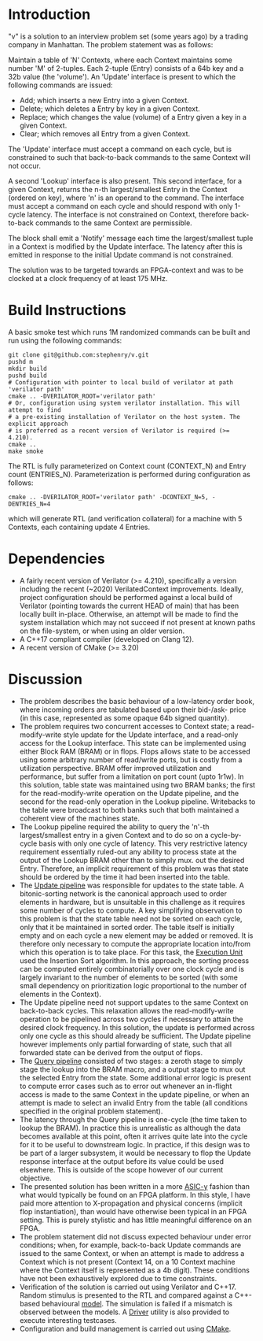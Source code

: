 # Introduction

"v" is a solution to an interview problem set (some years ago) by a trading
company in Manhattan. The problem statement was as follows:

Maintain a table of 'N' Contexts, where each Context maintains some number 'M'
of 2-tuples. Each 2-tuple (Entry) consists of a 64b key and a 32b value (the
'volume'). An 'Update' interface is present to which the following commands are
issued:

- Add; which inserts a new Entry into a given Context.
- Delete; which deletes a Entry by key in a given Context.
- Replace; which changes the value (volume) of a Entry given a key in a given
  Context.
- Clear; which removes all Entry from a given Context.

The 'Update' interface must accept a command on each cycle, but is constrained
to such that back-to-back commands to the same Context will not occur.

A second 'Lookup' interface is also present. This second interface, for a given
Context, returns the n-th largest/smallest Entry in the Context (ordered on
key), where 'n' is an operand to the command. The interface must accept a
command on each cycle and should respond with only 1-cycle latency. The
interface is not constrained on Context, therefore back-to-back commands to the
same Context are permissible.

The block shall emit a 'Notify' message each time the largest/smallest tuple in
a Context is modified by the Update interface. The latency after this is emitted
in response to the initial Update command is not constrained.

The solution was to be targeted towards an FPGA-context and was to be clocked at
a clock frequency of at least 175 MHz.

# Build Instructions

A basic smoke test which runs 1M randomized commands can be built and run using
the following commands:

```shell
git clone git@github.com:stephenry/v.git
pushd m
mkdir build
pushd build
# Configuration with pointer to local build of verilator at path 'verilator path'
cmake .. -DVERILATOR_ROOT='verilator path'
# Or, configuration using system verilator installation. This will attempt to find
# a pre-existing installation of Verilator on the host system. The explicit approach
# is preferred as a recent version of Verilator is required (>= 4.210).
cmake ..
make smoke
```

The RTL is fully parameterized on Context count (CONTEXT_N) and Entry count
(ENTRIES_N). Parameterization is performed during configuration as follows:

```shell
cmake .. -DVERILATOR_ROOT='verilator path' -DCONTEXT_N=5, -DENTRIES_N=4
```

which will generate RTL (and verification collateral) for a machine with 5
Contexts, each containing update 4 Entries.

# Dependencies

* A fairly recent version of Verilator (>= 4.210), specifically a version
  including the recent (~2020) VerilatedContext improvements. Ideally, project
  configuration should be performed against a local build of Verilator (pointing
  towards the current HEAD of main) that has been locally built
  in-place. Otherwise, an attempt will be made to find the system installation
  which may not succeed if not present at known paths on the file-system, or
  when using an older version.
* A C++17 compliant compiler (developed on Clang 12).
* A recent version of CMake (>= 3.20)

# Discussion

* The problem describes the basic behaviour of a low-latency order book, where
  incoming orders are tabulated based upon their bid-/ask- price (in this case,
  represented as some opaque 64b signed quantity).
* The problem requires two concurrent accesses to Context state; a
  read-modify-write style update for the Update interface, and a read-only
  access for the Lookup interface. This state can be implemented using either
  Block RAM (BRAM) or in flops. Flops allows state to be accessed using some
  arbitrary number of read/write ports, but is costly from a utilization
  perspective. BRAM offer improved utilization and performance, but suffer from
  a limitation on port count (upto 1r1w). In this solution, table state was
  maintained using two BRAM banks; the first for the read-modify-write operation
  on the Update pipeline, and the second for the read-only operation in the
  Lookup pipeline. Writebacks to the table were broadcast to both banks such
  that both maintained a coherent view of the machines state.
* The Lookup pipeline required the ability to query the 'n'-th largest/smallest
  entry in a given Context and to do so on a cycle-by-cycle basis with only one
  cycle of latency. This very restrictive latency requirement essentially
  ruled-out any ability to process state at the output of the Lookup BRAM other
  than to simply mux. out the desired Entry. Therefore, an implicit requirement
  of this problem was that state should be ordered by the time it had been
  inserted into the table.
* The [Update pipeline](./rtl/v_pipe_update.sv) was responsible for updates to
  the state table. A bitonic-sorting network is the canonical approach used to
  order elements in hardware, but is unsuitable in this challenge as it requires
  some number of cycles to compute. A key simplifying observation to this
  problem is that the state table need not be sorted on each cycle, only that it
  be maintained in sorted order. The table itself is initially empty and on each
  cycle a new element may be added or removed. It is therefore only necessary to
  compute the appropriate location into/from which this operation is to take
  place. For this task, the [Execution Unit](./rtl/v_pipe_update_exe.sv) used
  the Insertion Sort algorithm.  In this approach, the sorting process can be
  computed entirely combinatorially over one clock cycle and is largely
  invariant to the number of elements to be sorted (with some small dependency
  on prioritization logic proportional to the number of elements in the
  Context).
* The Update pipeline need not support updates to the same Context on
  back-to-back cycles. This relaxation allows the read-modify-write operation to
  be pipelined across two cycles if necessary to attain the desired clock
  frequency. In this solution, the update is performed across only one cycle as
  this should already be sufficient. The Update pipeline however implements only
  partial forwarding of state, such that all forwarded state can be derived from
  the output of flops.
* The [Query pipeline](./rtl/v_pipe_query.sv) consisted of two stages: a zeroth
  stage to simply stage the lookup into the BRAM macro, and a output stage to
  mux out the selected Entry from the state. Some additional error logic is
  present to compute error cases such as to error out whenever an in-flight
  access is made to the same Context in the update pipeline, or when an attempt
  is made to select an invalid Entry from the table (all conditions specified in
  the original problem statement).
* The latency through the Query pipeline is one-cycle (the time taken to lookup
  the BRAM). In practice this is unrealistic as although the data becomes
  available at this point, often it arrives quite late into the cycle for it to
  be useful to downstream logic. In practice, if this design was to be part of a
  larger subsystem, it would be necessary to flop the Update response interface
  at the output before its value could be used elsewhere. This is outside of the
  scope however of our current objective.
* The presented solution has been written in a more
  [ASIC-y](./rtl/common/cmp.sv) fashion than what would typically be found on an
  FPGA platform. In this style, I have paid more attention to X-propagation and
  physical concerns (implicit flop instantiation), than would have otherwise
  been typical in an FPGA setting. This is purely stylistic and has little
  meaningful difference on an FPGA.
* The problem statement did not discuss expected behaviour under error
  conditions; when, for example, back-to-back Update commands are issued to the
  same Context, or when an attempt is made to address a Context which is not
  present (Context 14, on a 10 Context machine where the Context itself is
  represented as a 4b digit). These conditions have not been exhaustively
  explored due to time constraints.
* Verification of the solution is carried out using Verilator and C++17. Random
  stimulus is presented to the RTL and compared against a C++-based behavioural
  [model](./tb/mdl.cc). The simulation is failed if a mismatch is observed
  between the models. A [Driver](./tb/driver.cc) utility is also provided to
  execute interesting testcases.
* Configuration and build management is carried out using
  [CMake](./tb/CMakeLists.txt).
